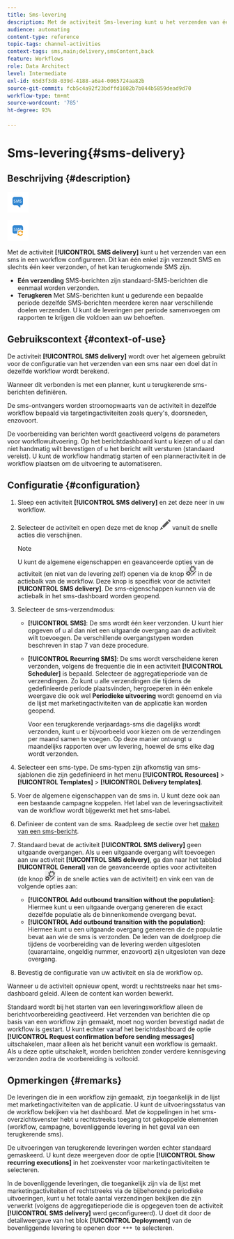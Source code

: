 ```yaml
---
title: Sms-levering
description: Met de activiteit Sms-levering kunt u het verzenden van één sms of een terugkerende sms in een workflow configureren.
audience: automating
content-type: reference
topic-tags: channel-activities
context-tags: sms,main;delivery,smsContent,back
feature: Workflows
role: Data Architect
level: Intermediate
exl-id: 65d3f3d8-039d-4188-a6a4-0065724aa82b
source-git-commit: fcb5c4a92f23bdffd1082b7b044b5859dead9d70
workflow-type: tm+mt
source-wordcount: '785'
ht-degree: 93%

---
```


# Sms-levering{#sms-delivery}

## Beschrijving {#description}

![](assets/sms.png)

![](assets/recurrentsms.png)

Met de activiteit **[!UICONTROL SMS delivery]** kunt u het verzenden van een sms in een workflow configureren. Dit kan één enkel zijn verzendt SMS en slechts één keer verzonden, of het kan terugkomende SMS zijn.

* **Eén verzending** SMS-berichten zijn standaard-SMS-berichten die eenmaal worden verzonden.
* **Terugkeren** Met SMS-berichten kunt u gedurende een bepaalde periode dezelfde SMS-berichten meerdere keren naar verschillende doelen verzenden. U kunt de leveringen per periode samenvoegen om rapporten te krijgen die voldoen aan uw behoeften.

## Gebruikscontext {#context-of-use}

De activiteit **[!UICONTROL SMS delivery]** wordt over het algemeen gebruikt voor de configuratie van het verzenden van een sms naar een doel dat in dezelfde workflow wordt berekend.

Wanneer dit verbonden is met een planner, kunt u terugkerende sms-berichten definiëren.

De sms-ontvangers worden stroomopwaarts van de activiteit in dezelfde workflow bepaald via targetingactiviteiten zoals query&#39;s, doorsneden, enzovoort.

De voorbereiding van berichten wordt geactiveerd volgens de parameters voor workflowuitvoering. Op het berichtdashboard kunt u kiezen of u al dan niet handmatig wilt bevestigen of u het bericht wilt versturen (standaard vereist). U kunt de workflow handmatig starten of een planneractiviteit in de workflow plaatsen om de uitvoering te automatiseren.

## Configuratie {#configuration}

1. Sleep een activiteit **[!UICONTROL SMS delivery]** en zet deze neer in uw workflow.
1. Selecteer de activiteit en open deze met de knop ![](assets/edit_darkgrey-24px.png) vanuit de snelle acties die verschijnen.

   >[!NOTE]
   >
   >U kunt de algemene eigenschappen en geavanceerde opties van de activiteit (en niet van de levering zelf) openen via de knop ![](assets/dlv_activity_params-24px.png) in de actiebalk van de workflow. Deze knop is specifiek voor de activiteit **[!UICONTROL SMS delivery]**. De sms-eigenschappen kunnen via de actiebalk in het sms-dashboard worden geopend.

1. Selecteer de sms-verzendmodus:

   * **[!UICONTROL SMS]**: De sms wordt één keer verzonden. U kunt hier opgeven of u al dan niet een uitgaande overgang aan de activiteit wilt toevoegen. De verschillende overgangstypen worden beschreven in stap 7 van deze procedure.
   * **[!UICONTROL Recurring SMS]**: De sms wordt verscheidene keren verzonden, volgens de frequentie die in een activiteit **[!UICONTROL Scheduler]** is bepaald. Selecteer de aggregatieperiode van de verzendingen. Zo kunt u alle verzendingen die tijdens de gedefinieerde periode plaatsvinden, hergroeperen in één enkele weergave die ook wel **Periodieke uitvoering** wordt genoemd en via de lijst met marketingactiviteiten van de applicatie kan worden geopend.

     Voor een terugkerende verjaardags-sms die dagelijks wordt verzonden, kunt u er bijvoorbeeld voor kiezen om de verzendingen per maand samen te voegen. Op deze manier ontvangt u maandelijks rapporten over uw levering, hoewel de sms elke dag wordt verzonden.

1. Selecteer een sms-type. De sms-typen zijn afkomstig van sms-sjablonen die zijn gedefinieerd in het menu **[!UICONTROL Resources]** > **[!UICONTROL Templates]** > **[!UICONTROL Delivery templates]**.
1. Voer de algemene eigenschappen van de sms in. U kunt deze ook aan een bestaande campagne koppelen. Het label van de leveringsactiviteit van de workflow wordt bijgewerkt met het sms-label.
1. Definieer de content van de sms. Raadpleeg de sectie over het [maken van een sms-bericht](../../channels/using/creating-an-sms-message.md).
1. Standaard bevat de activiteit **[!UICONTROL SMS delivery]** geen uitgaande overgangen. Als u een uitgaande overgang wilt toevoegen aan uw activiteit **[!UICONTROL SMS delivery]**, ga dan naar het tabblad **[!UICONTROL General]** van de geavanceerde opties voor activiteiten (de knop ![](assets/dlv_activity_params-24px.png) in de snelle acties van de activiteit) en vink een van de volgende opties aan:

   * **[!UICONTROL Add outbound transition without the population]**: Hiermee kunt u een uitgaande overgang genereren die exact dezelfde populatie als de binnenkomende overgang bevat.
   * **[!UICONTROL Add outbound transition with the population]**: Hiermee kunt u een uitgaande overgang genereren die de populatie bevat aan wie de sms is verzonden. De leden van de doelgroep die tijdens de voorbereiding van de levering werden uitgesloten (quarantaine, ongeldig nummer, enzovoort) zijn uitgesloten van deze overgang.

1. Bevestig de configuratie van uw activiteit en sla de workflow op.

Wanneer u de activiteit opnieuw opent, wordt u rechtstreeks naar het sms-dashboard geleid. Alleen de content kan worden bewerkt.

Standaard wordt bij het starten van een leveringsworkflow alleen de berichtvoorbereiding geactiveerd. Het verzenden van berichten die op basis van een workflow zijn gemaakt, moet nog worden bevestigd nadat de workflow is gestart. U kunt echter vanaf het berichtdashboard de optie **[!UICONTROL Request confirmation before sending messages]** uitschakelen, maar alleen als het bericht vanuit een workflow is gemaakt. Als u deze optie uitschakelt, worden berichten zonder verdere kennisgeving verzonden zodra de voorbereiding is voltooid.

## Opmerkingen {#remarks}

De leveringen die in een workflow zijn gemaakt, zijn toegankelijk in de lijst met marketingactiviteiten van de applicatie. U kunt de uitvoeringsstatus van de workflow bekijken via het dashboard. Met de koppelingen in het sms-overzichtsvenster hebt u rechtstreeks toegang tot gekoppelde elementen (workflow, campagne, bovenliggende levering in het geval van een terugkerende sms).

De uitvoeringen van terugkerende leveringen worden echter standaard gemaskeerd. U kunt deze weergeven door de optie **[!UICONTROL Show recurring executions]** in het zoekvenster voor marketingactiviteiten te selecteren.

In de bovenliggende leveringen, die toegankelijk zijn via de lijst met marketingactiviteiten of rechtstreeks via de bijbehorende periodieke uitvoeringen, kunt u het totale aantal verzendingen bekijken die zijn verwerkt (volgens de aggregatieperiode die is opgegeven toen de activiteit **[!UICONTROL SMS delivery]** werd geconfigureerd). U doet dit door de detailweergave van het blok **[!UICONTROL Deployment]** van de bovenliggende levering te openen door ![](assets/wkf_dlv_detail_button.png) te selecteren.
